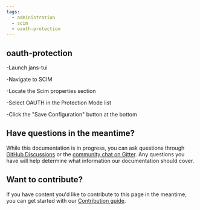 ```yaml
---
tags:
  - administration
  - scim
  - oauth-protection
---
```


## oauth-protection
  -Launch jans-tui
  
  -Navigate to SCIM 
  
  -Locate the Scim properties section
  
  -Select OAUTH in the Protection Mode list
  
  -Click the "Save Configuration" button at the bottom
  
## Have questions in the meantime?

While this documentation is in progress, you can ask questions through [GitHub Discussions](https://github.com/JanssenProject/jans/discussion) or the [community chat on Gitter](https://gitter.im/JanssenProject/Lobby). Any questions you have will help determine what information our documentation should cover.

## Want to contribute?

If you have content you'd like to contribute to this page in the meantime, you can get started with our [Contribution guide](https://docs.jans.io/head/CONTRIBUTING/).
